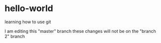 # hello-world
learning how to use git

I am editing this "master" branch
these changes will not be on the "branch 2" branch
